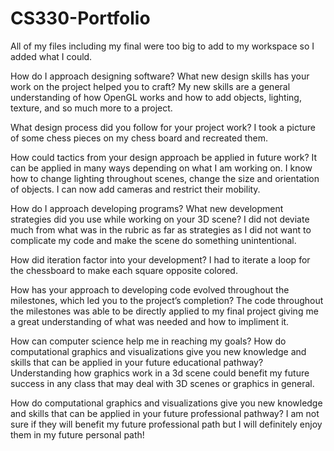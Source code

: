 # CS330-Portfolio
All of my files including my final were too big to add to my workspace so I added what I could.

How do I approach designing software?
What new design skills has your work on the project helped you to craft?
  My new skills are a general understanding of how OpenGL works and how to add objects, lighting, texture, and so much more to a project.

What design process did you follow for your project work?
  I took a picture of some chess pieces on my chess board and recreated them.

How could tactics from your design approach be applied in future work?
  It can be applied in many ways depending on what I am working on. I know how to change lighting throughout scenes, change the size and orientation of objects. I can now add cameras and restrict their mobility. 

How do I approach developing programs?
What new development strategies did you use while working on your 3D scene?
  I did not deviate much from what was in the rubric as far as strategies as I did not want to complicate my code and make the scene do something unintentional.

How did iteration factor into your development?
  I had to iterate a loop for the chessboard to make each square opposite colored.

How has your approach to developing code evolved throughout the milestones, which led you to the project’s completion?
  The code throughout the milestones was able to be directly applied to my final project giving me a great understanding of what was needed and how to impliment it. 

How can computer science help me in reaching my goals?
How do computational graphics and visualizations give you new knowledge and skills that can be applied in your future educational pathway?
  Understanding how graphics work in a 3d scene could benefit my future success in any class that may deal with 3D scenes or graphics in general.

How do computational graphics and visualizations give you new knowledge and skills that can be applied in your future professional pathway?
  I am not sure if they will benefit my future professional path but I will definitely enjoy them in my future personal path!
